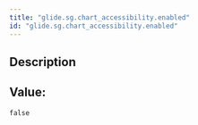 ```yaml
---
title: "glide.sg.chart_accessibility.enabled"
id: "glide.sg.chart_accessibility.enabled"
---
```

## Description



## Value: 
```
false
```